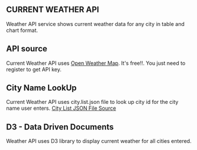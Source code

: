 ## CURRENT WEATHER API

Weather API service shows current weather data for any city in table and chart format.


## API source
Current Weather API uses <a href='http://api.openweathermap.org'> Open Weather Map</a>. It's free!!. You just need to register to get API key.

## City Name LookUp
Current Weather API uses city.list.json file to look up city id for the city name user enters. <a href='http://api.openweathermap.org'>City List JSON File Source</a>

## D3 - Data Driven Documents
Weather API uses D3 library to display current weather for all cities entered.

